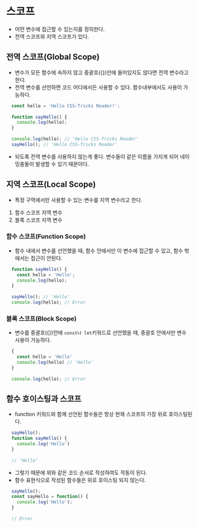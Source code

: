 # 스코프
- 어떤 변수에 접근할 수 있는지를 정의한다.
- 전역 스코프와 지역 스코프가 있다.

## 전역 스코프(Global Scope)
- 변수가 모든 함수에 속하지 않고 중괄호({})안에 들어있지도 않다면 전역 변수라고 한다.
- 전역 변수를 선언하면 코드 어디에서든 사용할 수 있다. 함수내부에서도 사용이 가능하다.

```javascript
  const hello = 'Hello CSS-Tricks Reader!';
  
  function sayHello() {
    console.log(hello);
  }
  
  console.log(hello); // 'Hello CSS-Tricks Reader'
  sayHello(); // 'Hello CSS-Tricks Reader'
```

- 되도록 전역 변수를 사용하지 않는게 좋다. 변수들이 같은 이름을 가지게 되어 네이밍충돌이 발생할 수 있기 때문이다.

## 지역 스코프(Local Scope)
- 특정 구역에서만 사용할 수 있는 변수를 지역 변수라고 한다.
1. 함수 스코프 지역 변수
2. 블록 스코프 지역 변수

### 함수 스코프(Function Scope)
- 함수 내에서 변수를 선언했을 때, 함수 안에서만 이 변수에 접근할 수 있고, 함수 밖에서는 접근이 안된다.

```javascript
  function sayHello() {
    const hello = 'Hello';
    console.log(hello);
  }
  
  sayHello(); // 'Hello'
  console.log(hello); // Error
```

### 블록 스코프(Block Scope)
- 변수를 중괄호({})안에 `const나 let`키워드로 선언했을 때, 중괄호 안에서만 변수 사용이 가능하다.

```javascript
  {
    const hello = 'Hello'
    console.log(hello) // 'Hello'
  }
  
  console.log(hello); // Error
```

## 함수 호이스팅과 스코프
- function 키워드와 함께 선언된 함수들은 항상 현재 스코프의 가장 위로 호이스팅된다.
```javascript
  sayHello();
  function sayHello() {
    console.log('Hello')
  }
  
  // 'Hello'
```

- 그렇기 때문에 위와 같은 코드 순서로 작성하여도 작동이 된다.
- 함수 표현식으로 작성된 함수들은 위로 호이스팅 되지 않는다.

```javascript
  sayHello();
  const sayHello = function() {
    console.log('Hello');
  }
  
  // Error
```



